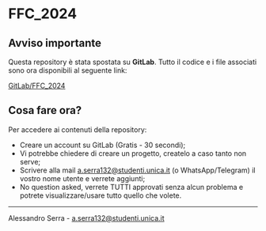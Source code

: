 # FFC_2024

## Avviso importante

Questa repository è stata spostata su **GitLab**. Tutto il codice e i file associati sono ora disponibili al seguente link:

[GitLab/FFC_2024](https://gitlab.com/AlessandroSerra1/ffc_2024)

## Cosa fare ora?

Per accedere ai contenuti della repository:

- Creare un account su GitLab (Gratis - 30 secondi);
- Vi potrebbe chiedere di creare un progetto, createlo a caso tanto non serve;
- Scrivere alla mail a.serra132@studenti.unica.it (o WhatsApp/Telegram) il vostro nome utente e verrete aggiunti;
- No question asked, verrete TUTTI approvati senza alcun problema e potrete visualizzare/usare tutto quello che volete.

---

Alessandro Serra - a.serra132@studenti.unica.it
